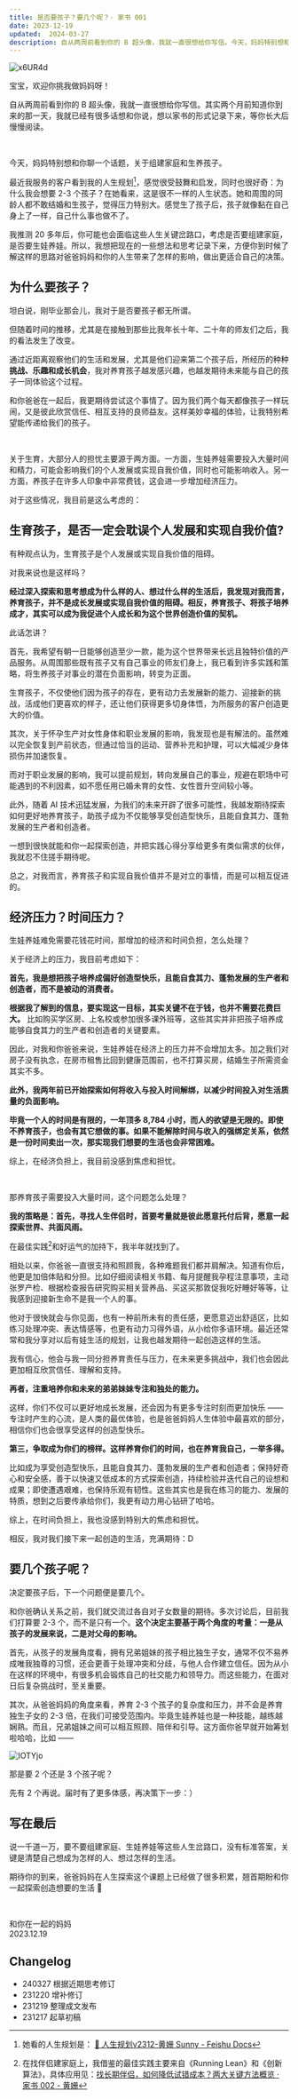 ```yaml
---
title: 是否要孩子？要几个呢？· 家书 001
date: 2023-12-19
updated:  2024-03-27
description: 自从两周前看到你的 B 超头像，我就一直很想给你写信。今天，妈妈特别想和你聊一个话题，关于组建家庭和生养孩子。
---
```

![x6UR4d](https://cdn.sunnyhuang.net/share/x6UR4d.jpg ':size=300')

宝宝，欢迎你挑我做妈妈呀！

自从两周前看到你的 B 超头像，我就一直很想给你写信。其实两个月前知道你到来的那一天，我就已经有很多话想和你说，想以家书的形式记录下来，等你长大后慢慢阅读。

<br />

今天，妈妈特别想和你聊一个话题，关于组建家庭和生养孩子。

最近我服务的客户看到我的人生规划[^1]，感觉很受鼓舞和启发，同时也很好奇：为什么我会想要 2-3 个孩子？在她看来，这是很不一样的人生状态。她和周围的同龄人都不敢结婚和生孩子，觉得压力特别大。感觉生了孩子后，孩子就像黏在自己身上了一样，自己什么事也做不了。

我推测 20 多年后，你可能也会面临这些人生关键岔路口，考虑是否要组建家庭，是否要生娃养娃。所以，我想把现在的一些想法和思考记录下来，方便你到时候了解这样的思路对爸爸妈妈和你的人生带来了怎样的影响，做出更适合自己的决策。


## 为什么要孩子？

坦白说，刚毕业那会儿，我对于是否要孩子都无所谓。

但随着时间的推移，尤其是在接触到那些比我年长十年、二十年的师友们之后，我的看法发生了改变。

通过近距离观察他们的生活和发展，尤其是他们迎来第二个孩子后，所经历的种种**挑战、乐趣和成长机会**，我对养育孩子越发感兴趣，也越发期待未来能与自己的孩子一同体验这个过程。


和你爸爸在一起后，我更期待尝试这个事情了。因为我们两个每天都像孩子一样玩闹，又是彼此欣赏信任、相互支持的良师益友。这样美妙幸福的体验，让我特别希望能传递给我们的孩子。

<br>

关于生育，大部分人的担忧主要源于两方面。一方面，生娃养娃需要投入大量时间和精力，可能会影响我们的个人发展或实现自我价值，同时也可能影响收入。另一方面，养孩子在许多人印象中非常费钱，这会进一步增加经济压力。

对于这些情况，我目前是这么考虑的：


## 生育孩子，是否一定会耽误个人发展和实现自我价值?


有种观点认为，生育孩子是个人发展或实现自我价值的阻碍。

对我来说也是这样吗？

**经过深入探索和思考想成为什么样的人、想过什么样的生活后，我发现对我而言，养育孩子，并不是成长发展或实现自我价值的阻碍。相反，养育孩子、将孩子培养成才，其实可以成为我促进个人成长和为这个世界创造价值的契机。**

此话怎讲？

首先，我希望有朝一日能够创造至少一款，能为这个世界带来长远且独特价值的产品服务。从周围那些既有孩子又有自己事业的师友们身上，我已看到许多实践和策略，将生养孩子对事业的潜在负面影响，转变为正面。

生育孩子，不仅使他们因为孩子的存在，更有动力去发展新的能力、迎接新的挑战，活成他们更喜欢的样子，还让他们获得更多切身体悟，为所服务的客户创造更大的价值。

其次，关于怀孕生产对女性身体和职业发展的影响，我发现也是有解法的。虽然难以完全恢复到产前状态，但通过恰当的运动、营养补充和护理，可以大幅减少身体损伤并加速恢复。

而对于职业发展的影响，我可以提前规划，转向发展自己的事业，规避在职场中可能遇到的不利因素，如不愿任用已婚未育的女性、女性晋升空间较小等。


此外，随着 AI 技术迅猛发展，为我们的未来开辟了很多可能性，我越发期待探索如何更好地养育孩子，助孩子成为不仅能够享受创造型快乐，且能自食其力、蓬勃发展的生产者和创造者。

一想到很快就能和你一起探索创造，并把实践心得分享给更多有类似需求的伙伴，我就忍不住搓手期待呢。

总之，对我而言，养育孩子和实现自我价值并不是对立的事情，而是可以相互促进的。

## 经济压力？时间压力？

生娃养娃难免需要花钱花时间，那增加的经济和时间负担，怎么处理？

关于经济上的压力，我目前考虑如下：

**首先，我是想把孩子培养成偏好创造型快乐，且能自食其力、蓬勃发展的生产者和创造者，而不是被动的消费者。**

**根据我了解到的信息，要实现这一目标，其实关键不在于钱，也并不需要花费巨大。** 比如购买学区房、上名校或参加很多课外班等，这些其实并非把孩子培养成能够自食其力的生产者和创造者的关键要素。

因此，对我和你爸爸来说，生娃养娃在经济上的压力并不会增加太多。加之我们对房子没有执念，在房市租售比回到健康范围前，也不打算买房，结婚生子所需资金其实不多。

**此外，我两年前已开始探索如何将收入与投入时间解绑，以减少时间投入对生活质量的负面影响。**

**毕竟一个人的时间是有限的，一年顶多 8,784 小时，而人的欲望是无限的。即使不养育孩子，也会有其它想做的事。如果不能解除时间与收入的强绑定关系，依然是一份时间卖出一次，那实现我们想要的生活也会非常困难。**

综上，在经济负担上，我目前没感到焦虑和担忧。


<br>

那养育孩子需要投入大量时间，这个问题怎么处理？

**我的策略是：首先，寻找人生伴侣时，首要考量就是彼此愿意托付后背，愿意一起探索世界、共面风雨。**

在最佳实践[^2]和好运气的加持下，我半年就找到了。

相处以来，你爸爸一直很支持和照顾我，各种难题我们都并肩解决。知道有你后，他更是加倍体贴和分担。比如仔细阅读相关书籍、每月提醒我孕程注意事项，主动张罗产检、根据检查报告研究购买相关营养品、买这买那敦促我吃好睡好等等，让我感到迎接新生命不是我一个人的事。

他对于很快就会与你见面，也有一种前所未有的责任感，更愿意迈出舒适区，比如练习处理冲突、表达情感等，也更有动力习得外语，从小给你多语环境。最近还常常和我分享对以后有娃生活的规划，让我也越发期待一起创造这样的生活。

我有信心，他会与我一同分担养育责任与压力，在未来更多挑战中，我们也会因此更加相互欣赏信任、理解和支持。

**再者，注重培养你和未来的弟弟妹妹专注和独处的能力。**

这样，你们不仅可以更好地成长发展，还会因为有更多专注时刻而更加快乐 —— 专注时产生的心流，是人类的最优体验，也是爸爸妈妈人生体验中最喜欢的部分，相信你们也会很享受这样的创造型快乐。

**第三，争取成为你们的榜样。这样养育你们的时间，也在养育我自己，一举多得。**

比如成为享受创造型快乐，且能自食其力、蓬勃发展的生产者和创造者；保持好奇心和安全感，善于以快速又低成本的方式探索创造，持续检验并迭代自己的设想和成果；即使遭遇艰难，也保持乐观有韧性。这些其实也是我在练习的能力、发展的特质，想到之后要传承给你们，我更有动力用心钻研了哈哈。

综上，在时间负担上，我也没感到特别大的焦虑和担忧。

相反，我对我们接下来一起创造的生活，充满期待：D

## 要几个孩子呢？

决定要孩子后，下一个问题便是要几个。

和你爸确认关系之前，我们就交流过各自对子女数量的期待。多次讨论后，目前我们打算要 2-3 个，而不是只有一个。**这个决定主要基于两个角度的考量：一是从孩子的发展来说，二是对父母的影响。**

首先，从孩子的发展角度看，拥有兄弟姐妹的孩子相比独生子女，通常不仅不易养成唯我独尊的习惯，还会更善于处理冲突和分歧，与他人合作建立信任。因为从小在这样的环境中，有很多机会锻炼自己的社交能力和领导力。而这些能力，在面对日后复杂挑战时，至关重要。

其次，从爸爸妈妈的角度来看，养育 2-3 个孩子的复杂度和压力，并不会是养育独生子女的 2-3 倍，在我们可接受范围内。毕竟生娃养娃也是一种技能，越练越娴熟。而且，兄弟姐妹之间可以相互照顾、陪伴和引导。这方面你爸早就开始筹划啦哈哈，比如 ——

![IOTYjo](https://cdn.sunnyhuang.net/share/IOTYjo.png/webp ':size=450')

那是要 2 个还是 3 个孩子呢？

先有 2 个再说。届时有了更多体感，再决策下一步：）


## 写在最后

说一千道一万，要不要组建家庭、生娃养娃等这些人生岔路口，没有标准答案，关键是清楚自己想成为怎样的人、想过怎样的生活。

期待你的到来，爸爸妈妈在人生探索这个课题上已经做了很多积累，翘首期盼和你一起探索创造想要的生活 🤗

<br>

和你在一起的妈妈 <br />
2023.12.19



[^1]:  她看的人生规划是： [🎯 人生规划v2312-黄姗 Sunny - Feishu Docs](https://sunnylife.feishu.cn/wiki/MpTIwrJF5iYUNLktwIzcJdPBnag)
[^2]:  在找伴侣建家庭上，我借鉴的最佳实践主要来自《Running Lean》和《创新算法》，具体应用见：[找长期伴侣，如何降低试错成本？两大关键方法概览 · 家书 002 - 黄姗](/family/letter-create-family-1)
 
## Changelog

- 240327 根据近期思考修订
- 231220 增补修订
- 231219 整理成文发布
- 231217 起草初稿


